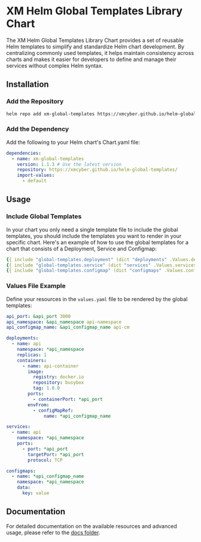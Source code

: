 # XM Helm Global Templates Library Chart

The XM Helm Global Templates Library Chart provides a set of reusable Helm templates to simplify and standardize Helm chart development.
By centralizing commonly used templates, it helps maintain consistency across charts and makes it easier for developers to define and manage their services without complex Helm syntax.

## Installation

### Add the Repository

```bash
helm repo add xm-global-templates https://xmcyber.github.io/helm-global-templates/
```

### Add the Dependency

Add the following to your Helm chart's Chart.yaml file:

```yaml
dependencies:
  - name: xm-global-templates
    version: 1.1.3 # Use the latest version
    repository: https://xmcyber.github.io/helm-global-templates/
    import-values:
      - default
```

## Usage

### Include Global Templates

In your chart you only need a single template file to include the global templates, you should include the templates you want to render in your specific chart.
Here's an example of how to use the global templates for a chart that consists of a Deployment, Service and Configmap:

```yaml
{{ include "global-templates.deployment" (dict "deployments" .Values.deployments "Chart" .Chart "Release" .Release "Capabilities" .Capabilities "Files" .Files "Template" .Template "Values" .Values) }}
{{ include "global-templates.service" (dict "services" .Values.services "Chart" .Chart "Release" .Release "Capabilities" .Capabilities "Files" .Files "Template" .Template "Values" .Values) }}
{{ include "global-templates.configmap" (dict "configmaps" .Values.configmaps "Chart" .Chart "Release" .Release "Capabilities" .Capabilities "Files" .Files "Template" .Template "Values" .Values) }}
```

### Values File Example

Define your resources in the `values.yaml` file to be rendered by the global templates:

```yaml
api_port: &api_port 3000
api_namespace: &api_namespace api-namespace
api_configmap_name: &api_configmap_name api-cm

deployments:
  - name: api
    namespace: *api_namespace
    replicas: 1
    containers:
      - name: api-container
        image:
          registry: docker.io
          repository: busybox
          tag: 1.0.0
        ports:
          - containerPort: *api_port
        envFrom:
          - configMapRef:
              name: *api_configmap_name

services:
  - name: api
    namespace: *api_namespace
    ports:
      - port: *api_port
        targetPort: *api_port
        protocol: TCP

configmaps:
  - name: *api_configmap_name
    namespace: *api_namespace
    data:
      key: value
```

## Documentation

For detailed documentation on the available resources and advanced usage, please refer to the [docs folder](docs).
